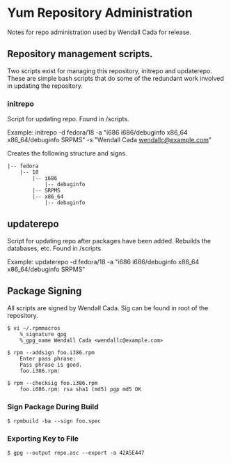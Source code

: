# Yum Repository Administration
Notes for repo administration used by Wendall Cada for release.

## Repository management scripts.
Two scripts exist for managing this repository, initrepo and updaterepo.
These are simple bash scripts that do some of the redundant work involved in
updating the repository.

### initrepo
Script for updating repo. Found in /scripts.

Example:
    initrepo -d fedora/18 -a "i686 i686/debuginfo x86_64 x86_64/debuginfo SRPMS" -s "Wendall Cada <wendallc@example.com>"

Creates the following structure and signs.

    |-- fedora
        |-- 18
            |-- i686
                |-- debuginfo
            |-- SRPMS
            |-- x86_64
                |-- debuginfo

## updaterepo
Script for updating repo after packages have been added. Rebuilds the
databases, etc. Found in /scripts

Example:
    updaterepo -d fedora/18 -a "i686 i686/debuginfo x86_64 x86_64/debuginfo SRPMS"

## Package Signing
All scripts are signed by Wendall Cada. Sig can be found in root of the
repository.

    $ vi ~/.rpmmacros
        %_signature gpg
        %_gpg_name Wendall Cada <wendallc@example.com>

    $ rpm --addsign foo.i386.rpm
        Enter pass phrase:
        Pass phrase is good.
        foo.i386.rpm:

    $ rpm --checksig foo.i386.rpm
        foo.i686.rpm: rsa sha1 (md5) pgp md5 OK

### Sign Package During Build
    $ rpmbuild -ba --sign foo.spec

### Exporting Key to File
    $ gpg --output repo.asc --export -a 42A5E447

